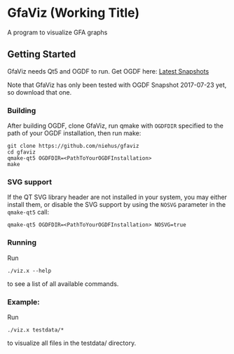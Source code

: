 # GfaViz (Working Title)

A program to visualize GFA graphs

## Getting Started

GfaViz needs Qt5 and OGDF to run. Get OGDF here: [Latest Snapshots](http://ogdf.net/doku.php/tech:download)

Note that GfaViz has only been tested with OGDF Snapshot 2017-07-23 yet, so download that one.

### Building
After building OGDF, clone GfaViz, run qmake with ``OGDFDIR`` specified to the path of your OGDF installation, then run make:
```
git clone https://github.com/niehus/gfaviz
cd gfaviz
qmake-qt5 OGDFDIR=<PathToYourOGDFInstallation>
make
```

### SVG support

If the QT SVG library header are not installed in your system, you may either install them, or disable
the SVG support by using the ``NOSVG`` parameter in the ``qmake-qt5`` call:

```qmake-qt5 OGDFDIR=<PathToYourOGDFInstallation> NOSVG=true```

### Running
Run
```
./viz.x --help
```
to see a list of all available commands.

### Example:
Run
```
./viz.x testdata/*
```
to visualize all files in the testdata/ directory.
